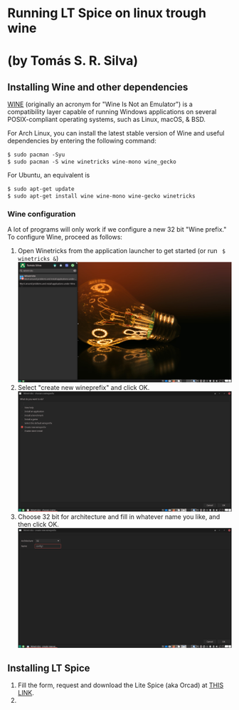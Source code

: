# Running LT Spice on linux trough wine
# (by Tomás S. R. Silva)

## Installing Wine and other dependencies
[WINE](https://www.winehq.org/) (originally an acronym for "Wine Is Not an Emulator") is a compatibility layer capable of running Windows applications on several POSIX-compliant operating systems, such as Linux, macOS, & BSD. 

For Arch Linux, you can install the latest stable version of Wine and useful dependencies by entering the following command:

```
$ sudo pacman -Syu
$ sudo pacman -S wine winetricks wine-mono wine_gecko
```

For Ubuntu, an equivalent is
```
$ sudo apt-get update
$ sudo apt-get install wine wine-mono wine-gecko winetricks
```
### Wine configuration

A lot of programs will only work if we configure a new 32 bit "Wine prefix." To configure Wine, proceed as follows:
1. Open Winetricks from the application launcher to get started (or run ``` $ winetricks &```)
![img1](./img/1.png)
2. Select "create new wineprefix" and click OK.
![img2](./img/2.png)
3. Choose 32 bit for architecture and fill in whatever name you like, and then click OK. 
![img3](./img/3.png)



## Installing LT Spice
1. Fill the form, request and download the Lite Spice (aka Orcad) at [THIS LINK](https://www.orcad.com/orcad-academic-program).
2. 
